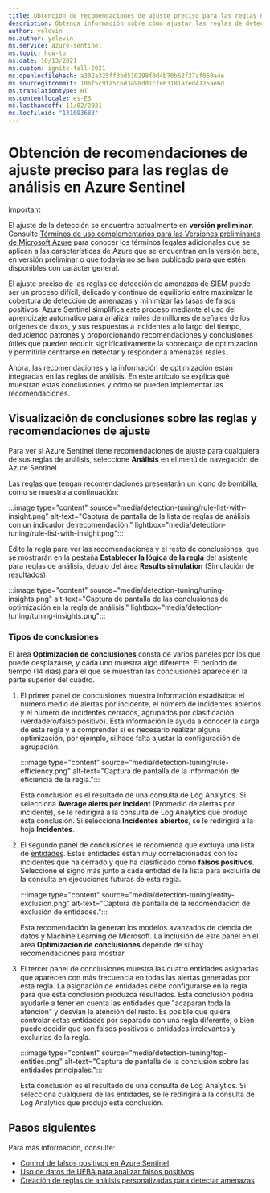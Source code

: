 ```yaml
---
title: Obtención de recomendaciones de ajuste preciso para las reglas de análisis en Azure Sentinel
description: Obtenga información sobre cómo ajustar las reglas de detección de amenazas en Azure Sentinel mediante el uso de recomendaciones generadas automáticamente para reducir los falsos positivos y, al mismo tiempo, mantener la cobertura de detección de amenazas.
author: yelevin
ms.author: yelevin
ms.service: azure-sentinel
ms.topic: how-to
ms.date: 10/13/2021
ms.custom: ignite-fall-2021
ms.openlocfilehash: a302a325ff3bd510298f0d4b70b62f27af060a4e
ms.sourcegitcommit: 106f5c9fa5c6d3498dd1cfe63181a7ed4125ae6d
ms.translationtype: HT
ms.contentlocale: es-ES
ms.lasthandoff: 11/02/2021
ms.locfileid: "131093683"
---
```

# <a name="get-fine-tuning-recommendations-for-your-analytics-rules-in-azure-sentinel"></a>Obtención de recomendaciones de ajuste preciso para las reglas de análisis en Azure Sentinel

> [!IMPORTANT]
>
> El ajuste de la detección se encuentra actualmente en **versión preliminar**. Consulte [Términos de uso complementarios para las Versiones preliminares de Microsoft Azure](https://azure.microsoft.com/support/legal/preview-supplemental-terms/) para conocer los términos legales adicionales que se aplican a las características de Azure que se encuentran en la versión beta, en versión preliminar o que todavía no se han publicado para que estén disponibles con carácter general.

El ajuste preciso de las reglas de detección de amenazas de SIEM puede ser un proceso difícil, delicado y continuo de equilibrio entre maximizar la cobertura de detección de amenazas y minimizar las tasas de falsos positivos. Azure Sentinel simplifica este proceso mediante el uso del aprendizaje automático para analizar miles de millones de señales de los orígenes de datos, y sus respuestas a incidentes a lo largo del tiempo, deduciendo patrones y proporcionando recomendaciones y conclusiones útiles que pueden reducir significativamente la sobrecarga de optimización y permitirle centrarse en detectar y responder a amenazas reales.

Ahora, las recomendaciones y la información de optimización están integradas en las reglas de análisis. En este artículo se explica qué muestran estas conclusiones y cómo se pueden implementar las recomendaciones.

## <a name="view-rule-insights-and-tuning-recommendations"></a>Visualización de conclusiones sobre las reglas y recomendaciones de ajuste

Para ver si Azure Sentinel tiene recomendaciones de ajuste para cualquiera de sus reglas de análisis, seleccione **Análisis** en el menú de navegación de Azure Sentinel.

Las reglas que tengan recomendaciones presentarán un icono de bombilla, como se muestra a continuación:

:::image type="content" source="media/detection-tuning/rule-list-with-insight.png" alt-text="Captura de pantalla de la lista de reglas de análisis con un indicador de recomendación." lightbox="media/detection-tuning/rule-list-with-insight.png":::

Edite la regla para ver las recomendaciones y el resto de conclusiones, que se mostrarán en la pestaña **Establecer la lógica de la regla** del asistente para reglas de análisis, debajo del área **Results simulation** (Simulación de resultados).

:::image type="content" source="media/detection-tuning/tuning-insights.png" alt-text="Captura de pantalla de las conclusiones de optimización en la regla de análisis." lightbox="media/detection-tuning/tuning-insights.png":::

### <a name="types-of-insights"></a>Tipos de conclusiones

El área **Optimización de conclusiones** consta de varios paneles por los que puede desplazarse, y cada uno muestra algo diferente. El período de tiempo (14 días) para el que se muestran las conclusiones aparece en la parte superior del cuadro.

1. El primer panel de conclusiones muestra información estadística: el número medio de alertas por incidente, el número de incidentes abiertos y el número de incidentes cerrados, agrupados por clasificación (verdadero/falso positivo). Esta información le ayuda a conocer la carga de esta regla y a comprender si es necesario realizar alguna optimización, por ejemplo, si hace falta ajustar la configuración de agrupación.

    :::image type="content" source="media/detection-tuning/rule-efficiency.png" alt-text="Captura de pantalla de la información de eficiencia de la regla.":::

    Esta conclusión es el resultado de una consulta de Log Analytics. Si selecciona **Average alerts per incident** (Promedio de alertas por incidente), se le redirigirá a la consulta de Log Analytics que produjo esta conclusión. Si selecciona **Incidentes abiertos**, se le redirigirá a la hoja **Incidentes**.

1. El segundo panel de conclusiones le recomienda que excluya una lista de [entidades](entities-in-azure-sentinel.md). Estas entidades están muy correlacionadas con los incidentes que ha cerrado y que ha clasificado como **falsos positivos**. Seleccione el signo más junto a cada entidad de la lista para excluirla de la consulta en ejecuciones futuras de esta regla. 

    :::image type="content" source="media/detection-tuning/entity-exclusion.png" alt-text="Captura de pantalla de la recomendación de exclusión de entidades.":::

    Esta recomendación la generan los modelos avanzados de ciencia de datos y Machine Learning de Microsoft. La inclusión de este panel en el área **Optimización de conclusiones** depende de si hay recomendaciones para mostrar.

1. El tercer panel de conclusiones muestra las cuatro entidades asignadas que aparecen con más frecuencia en todas las alertas generadas por esta regla. La asignación de entidades debe configurarse en la regla para que esta conclusión produzca resultados. Esta conclusión podría ayudarle a tener en cuenta las entidades que "acaparan toda la atención" y desvían la atención del resto. Es posible que quiera controlar estas entidades por separado con una regla diferente, o bien puede decidir que son falsos positivos o entidades irrelevantes y excluirlas de la regla.

    :::image type="content" source="media/detection-tuning/top-entities.png" alt-text="Captura de pantalla de la conclusión sobre las entidades principales.":::

    Esta conclusión es el resultado de una consulta de Log Analytics. Si selecciona cualquiera de las entidades, se le redirigirá a la consulta de Log Analytics que produjo esta conclusión.

## <a name="next-steps"></a>Pasos siguientes

Para más información, consulte:
- [Control de falsos positivos en Azure Sentinel](false-positives.md)
- [Uso de datos de UEBA para analizar falsos positivos](investigate-with-ueba.md#use-ueba-data-to-analyze-false-positives)
- [Creación de reglas de análisis personalizadas para detectar amenazas](detect-threats-custom.md)
